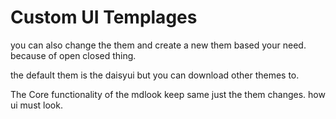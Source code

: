 # Custom UI Templages

you can also change the them and create a new them based your need.
because of open closed thing.

the default them is the daisyui but you can download other themes to.

The Core functionality of the mdlook keep same just the them changes.
how ui must look.
